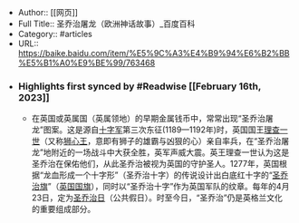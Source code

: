 - Author:: [[网页]]
- Full Title:: 圣乔治屠龙（欧洲神话故事）_百度百科
- Category:: #articles
- URL:: https://baike.baidu.com/item/%E5%9C%A3%E4%B9%94%E6%B2%BB%E5%B1%A0%E9%BE%99/763468
- ### Highlights first synced by #Readwise [[February 16th, 2023]]
    - 在英国或英属国（英属领地）的早期金属钱币中，常常出现“圣乔治屠龙”图案。这是源自[十字军](/item/%E5%8D%81%E5%AD%97%E5%86%9B?fromModule=lemma_inlink)第三次东征(1189—1192年)时，英国国王[理查一世](/item/%E7%90%86%E6%9F%A5%E4%B8%80%E4%B8%96/1440575?fromModule=lemma_inlink)（又称[狮心王](/item/%E7%8B%AE%E5%BF%83%E7%8E%8B?fromModule=lemma_inlink)，意即有狮子的雄霸与凶狠的心）亲自率兵，在“圣乔治屠龙”地附近的一场战斗中大获全胜，英军声威大震。英王理查一世认为这是圣乔治在保佑他们，从此圣乔治被视为英国的守护圣人。1277年，英国根据“龙血形成一个十字形”（圣乔治十字）的传说设计出白底红十字的“[圣乔治旗](/item/%E5%9C%A3%E4%B9%94%E6%B2%BB%E6%97%97?fromModule=lemma_inlink)”（[英国国旗](/item/%E8%8B%B1%E5%9B%BD%E5%9B%BD%E6%97%97/515203?fromModule=lemma_inlink)），同时以“圣乔治十字”作为英国军队的纹章。每年的4月23日，定为[圣乔治日](/item/%E5%9C%A3%E4%B9%94%E6%B2%BB%E6%97%A5/8667352?fromModule=lemma_inlink)（公共假日）。时至今日，“圣乔治”仍是英格兰文化的重要组成部分。
